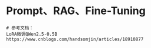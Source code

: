#     Prompt、RAG、Fine-Tuning





```
# 参考文档：
LoRA微调QWen2.5-0.5B https://www.cnblogs.com/handsomjin/articles/18910877


```
